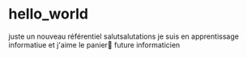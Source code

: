 # hello_world
juste un nouveau référentiel 
salutsalutations je suis en apprentissage informatiue et j'aime le panier🏀 
future  informaticien 
